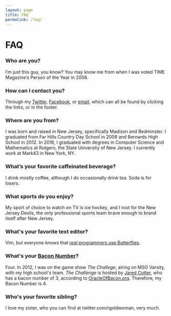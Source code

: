 ```yaml
---
layout: page
title: FAQ
permalink: /faq/
---
```

# FAQ

### Who are you?
I’m just this guy, you know? You may know me from when I was voted TIME Magazine‘s Person of the Year in 2006. 

### How can I contact you?
Through my [Twitter](http://twitter.com/robotmlg), [Facebook](https://facebook.com/robotmlg), or [email](mailto:matt+faq@mattgoldman.us), which can all be found by clicking the links, or in the footer.

### Where are you from?
I was born and raised in New Jersey, specifically Madison and Bedminster. I graduated from Far Hills Country Day School in 2008 and Bernards High School in 2012. In 2016, I graduated with degrees in Computer Science and Mathematics at Rutgers, the State University of New Jersey. I currently work at Mark43 in New York, NY.

### What’s your favorite caffeinated beverage?
I drink mostly coffee, although I do occasionally drink tea. Soda is for losers.

### What sports do you enjoy?
My sport of choice to watch on TV is ice hockey, and I root for the New Jersey Devils, the only professional sports team brave enough to brand itself after New Jersey.

### What's your favorite text editor?
Vim, but everyone knows that [*real* programmers use Butterflies](http://xkcd.com/378/).

### What's your [Bacon Number](http://en.wikipedia.org/wiki/Six_Degrees_of_Kevin_Bacon#Bacon_numbers)?
Four.  In 2012, I was on the game show *The Challege*, airing on MSG Varsity, with my high school's team.  *The Challenge* is hosted by [Jared Cotter](http://en.wikipedia.org/wiki/Jared_Cotter), who has a bacon number of 3, according to [OracleOfBacon.org](http://oracleofbacon.org/).  Therefore, my Bacon Number is 4.

### Who's your favorite sibling?
I love my sister, who you can find at twitter.com/rgoldwoman, very much.

